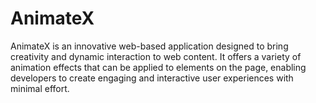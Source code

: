 # AnimateX
AnimateX is an innovative web-based application designed to bring creativity and dynamic interaction to web content. It offers a variety of animation effects that can be applied to elements on the page, enabling developers to create engaging and interactive user experiences with minimal effort.
